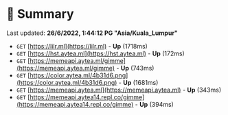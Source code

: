 # 📖 Summary
Last updated: **26/6/2022, 1:44:12 PG "Asia/Kuala_Lumpur"**

- `GET` [https://lilr.ml](https://lilr.ml) - **Up** (1718ms)
- `GET` [https://hst.aytea.ml](https://hst.aytea.ml) - **Up** (172ms)
- `GET` [https://memeapi.aytea.ml/gimme](https://memeapi.aytea.ml/gimme) - **Up** (743ms)
- `GET` [https://color.aytea.ml/4b31d6.png](https://color.aytea.ml/4b31d6.png) - **Up** (1681ms)
- `GET` [https://memeapi.aytea.ml](https://memeapi.aytea.ml) - **Up** (343ms)
- `GET` [https://memeapi.aytea14.repl.co/gimme](https://memeapi.aytea14.repl.co/gimme) - **Up** (394ms)
